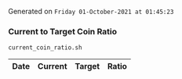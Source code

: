 Generated on `Friday 01-October-2021 at 01:45:23`

### Current to Target Coin Ratio
`current_coin_ratio.sh`

Date|Current|Target|Ratio
---|---|---|---
